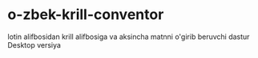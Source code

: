# o-zbek-krill-conventor
lotin alifbosidan krill alifbosiga va aksincha matnni o'girib beruvchi dastur Desktop versiya
